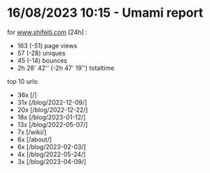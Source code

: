 # 16/08/2023 10:15 - Umami report
for www.shifeiti.com [24h] :

 - 163 (-51) page views
 - 57 (-28) uniques
 - 45 (-14) bounces
 - 2h 28' 42'' (-2h 47' 19'') totaltime


top 10 urls:
 - 36x [/]
 - 31x [/blog/2022-12-09/]
 - 20x [/blog/2022-12-22/]
 - 18x [/blog/2023-01-12/]
 - 13x [/blog/2022-05-07/]
 - 7x [/wiki/]
 - 6x [/about/]
 - 6x [/blog/2023-02-03/]
 - 4x [/blog/2022-05-24/]
 - 3x [/blog/2023-04-09/]


